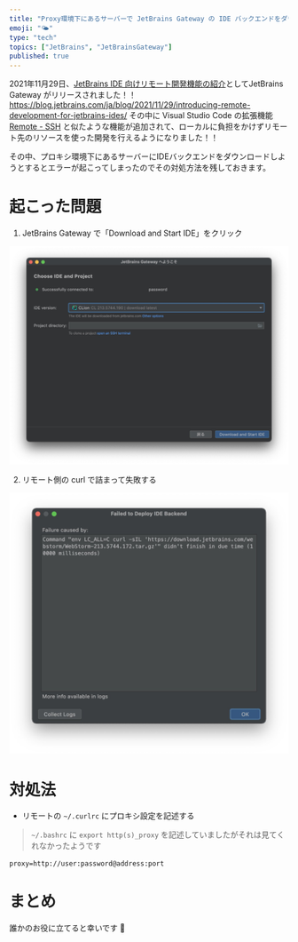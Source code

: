 ```yaml
---
title: "Proxy環境下にあるサーバーで JetBrains Gateway の IDE バックエンドをダウンロードする"
emoji: "🌤"
type: "tech"
topics: ["JetBrains", "JetBrainsGateway"]
published: true
---
```


2021年11月29日、[JetBrains IDE 向けリモート開発機能の紹介](https://blog.jetbrains.com/ja/blog/2021/11/29/introducing-remote-development-for-jetbrains-ides/)としてJetBrains Gateway がリリースされました！！
https://blog.jetbrains.com/ja/blog/2021/11/29/introducing-remote-development-for-jetbrains-ides/
その中に Visual Studio Code の拡張機能 [Remote - SSH](https://marketplace.visualstudio.com/items?itemName=ms-vscode-remote.vscode-remote-extensionpack) と似たような機能が追加されて、ローカルに負担をかけずリモート先のリソースを使った開発を行えるようになりました！！

その中、プロキシ環境下にあるサーバーにIDEバックエンドをダウンロードしようとするとエラーが起こってしまったのでその対処方法を残しておきます。

# 起こった問題

1. JetBrains Gateway で「Download and Start IDE」をクリック

![](/images/jetbrains-gateway/create-project.jpg)

2. リモート側の curl で詰まって失敗する

![](/images/jetbrains-gateway/failed.jpeg)

# 対処法

- リモートの `~/.curlrc` にプロキシ設定を記述する

> `~/.bashrc` に `export http(s)_proxy` を記述していましたがそれは見てくれなかったようです

```sh:.curlrc
proxy=http://user:password@address:port
```

# まとめ

誰かのお役に立てると幸いです 🙌
